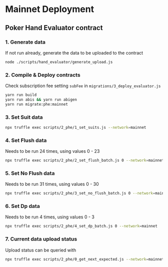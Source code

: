 # Mainnet Deployment

## Poker Hand Evaluator contract

### 1. Generate data

If not run already, generate the data to be uploaded to the contract

```bash
node ./scripts/hand_evaluator/generate_upload.js
```

### 2. Compile & Deploy contracts

Check subscription fee setting `subFee` in `migrations/3_deploy_evaluator.js`

```bash
yarn run build
yarn run abis && yarn run abigen
yarn run migrate:phe:mainnet
```

### 3. Set Suit data

```bash
npx truffle exec scripts/2_phe/1_set_suits.js --network=mainnet
```

### 4. Set Flush data

Needs to be run 24 times, using values 0 - 23

```bash
npx truffle exec scripts/2_phe/2_set_flush_batch.js 0 --network=mainnet
```

### 5. Set No Flush data

Needs to be run 31 times, using values 0 - 30

```bash
npx truffle exec scripts/2_phe/3_set_no_flush_batch.js 0 --network=mainnet
```

### 6. Set Dp data

Needs to be run 4 times, using values 0 - 3

```bash
npx truffle exec scripts/2_phe/4_set_dp_batch.js 0 --network=mainnet
```

### 7. Current data upload status

Upload status can be queried with

```bash
npx truffle exec scripts/2_phe/0_get_next_expected.js --network=mainnet
```
